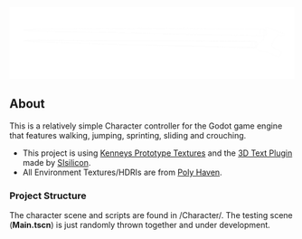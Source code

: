 ![header image](https://github.com/Coxcopi/rigidbody-character-controller/blob/master/Visuals/header.png)
## About
This is a relatively simple Character controller for the Godot game engine that features walking, jumping, sprinting, sliding and crouching.
+ This project is using [Kenneys Prototype Textures](https://www.kenney.nl/assets/prototype-textures) and the
[3D Text Plugin](https://github.com/SIsilicon/Godot-3D-text-plugin) made by [SIsilicon](https://github.com/SIsilicon).
+ All Environment Textures/HDRIs are from [Poly Haven](https://polyhaven.com/hdris).

### Project Structure
The character scene and scripts are found in /Character/.
The testing scene (**Main.tscn**) is just randomly thrown together and under development.
